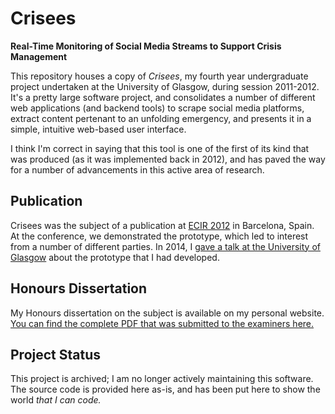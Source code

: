 # Crisees
**Real-Time Monitoring of Social Media Streams to Support Crisis Management**

This repository houses a copy of *Crisees*, my fourth year undergraduate project undertaken at the University of Glasgow, during session 2011-2012. It's a pretty large software project, and consolidates a number of different web applications (and backend tools) to scrape social media platforms, extract content pertenant to an unfolding emergency, and presents it in a simple, intuitive web-based user interface.

I think I'm correct in saying that this tool is one of the first of its kind that was produced (as it was implemented back in 2012), and has paved the way for a number of advancements in this active area of research.

## Publication
Crisees was the subject of a publication at [ECIR 2012](https://dblp1.uni-trier.de/db/conf/ecir/ecir2012.html) in Barcelona, Spain. At the conference, we demonstrated the prototype, which led to interest from a number of different parties. In 2014, I [gave a talk at the University of Glasgow](https://twitter.com/EllaTasm/status/459663804574732288?s=20) about the prototype that I had developed.

## Honours Dissertation
My Honours dissertation on the subject is available on my personal website. [You can find the complete PDF that was submitted to the examiners here.](http://bit.ly/maxwell-honours-pdf)

## Project Status
This project is archived; I am no longer actively maintaining this software. The source code is provided here as-is, and has been put here to show the world *that I can code.*
